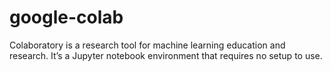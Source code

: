 # google-colab
Colaboratory is a research tool for machine learning education and research. It’s a Jupyter notebook environment that requires no setup to use.
